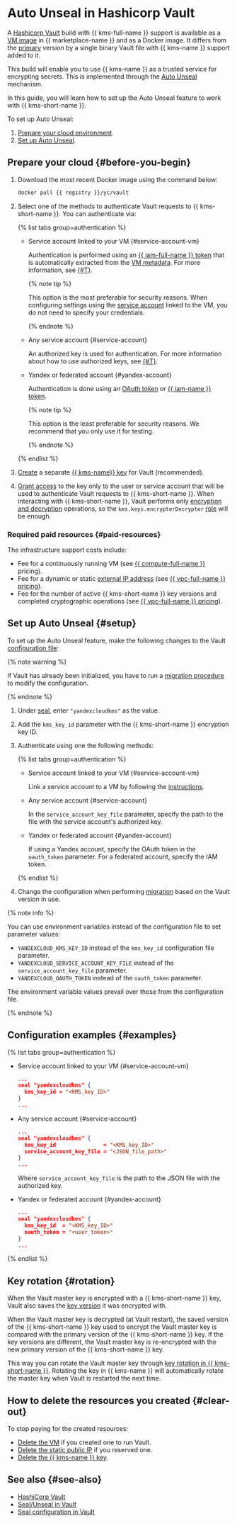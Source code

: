 # Auto Unseal in Hashicorp Vault

A [Hashicorp Vault](https://www.vaultproject.io/) build with {{ kms-full-name }} support is available as a [VM image](/marketplace/products/yc/vault-yckms) in {{ marketplace-name }} and as a Docker image. It differs from the [primary](https://hub.docker.com/_/vault) version by a single binary Vault file with {{ kms-name }} support added to it.

This build will enable you to use {{ kms-name }} as a trusted service for encrypting secrets. This is implemented through the [Auto Unseal](https://www.vaultproject.io/docs/concepts/seal#auto-unseal) mechanism.

In this guide, you will learn how to set up the Auto Unseal feature to work with {{ kms-short-name }}.

To set up Auto Unseal:
1. [Prepare your cloud environment](#before-you-begin).
1. [Set up Auto Unseal](#setup).

## Prepare your cloud {#before-you-begin}

1. Download the most recent Docker image using the command below:

   ```bash
   docker pull {{ registry }}/yc/vault
   ```

1. Select one of the methods to authenticate Vault requests to {{ kms-short-name }}. You can authenticate via:

    {% list tabs group=authentication %}

    - Service account linked to your VM {#service-account-vm}

        Authentication is performed using an [{{ iam-full-name }} token](../../iam/concepts/authorization/iam-token.md) that is automatically extracted from the [VM metadata](../../compute/concepts/vm-metadata.md). For more information, see [{#T}](../../compute/operations/vm-connect/auth-inside-vm.md).

        {% note tip %}

        This option is the most preferable for security reasons. When configuring settings using the [service account](../../iam/concepts/users/service-accounts.md) linked to the VM, you do not need to specify your credentials.

        {% endnote %}

    - Any service account {#service-account}

        An authorized key is used for authentication. For more information about how to use authorized keys, see [{#T}](../../iam/operations/iam-token/create-for-sa.md#via-cli).

    - Yandex or federated account {#yandex-account}

        Authentication is done using an [OAuth token](../../iam/concepts/authorization/oauth-token.md) or [{{ iam-name }} token](../../iam/concepts/authorization/iam-token.md).

        {% note tip %}

        This option is the least preferable for security reasons. We recommend that you only use it for testing.

        {% endnote %}

    {% endlist %}

1. [Create](../../kms/operations/key.md#create) a separate [{{ kms-name}} key](../../kms/concepts/key.md) for Vault (recommended).
1. [Grant access](../../iam/operations/roles/grant.md) to the key only to the user or service account that will be used to authenticate Vault requests to {{ kms-short-name }}. When interacting with {{ kms-short-name }}, Vault performs only [encryption and decryption](../../kms/concepts/symmetric-encryption.md) operations, so the `kms.keys.encrypterDecrypter` [role](../../iam/concepts/access-control/roles.md) will be enough.


### Required paid resources {#paid-resources}

The infrastructure support costs include:
* Fee for a continuously running VM (see [{{ compute-full-name }}](../../compute/pricing.md) pricing).
* Fee for a dynamic or static [external IP address](../../vpc/concepts/address.md#public-addresses) (see [{{ vpc-full-name }} pricing](../../vpc/pricing.md)).
* Fee for the number of active {{ kms-short-name }} key versions and completed cryptographic operations (see [{{ vpc-full-name }} pricing](../../kms/pricing.md)).


## Set up Auto Unseal {#setup}

To set up the Auto Unseal feature, make the following changes to the Vault [configuration file](https://www.vaultproject.io/docs/configuration):

{% note warning %}

If Vault has already been initialized, you have to run a [migration procedure](https://www.vaultproject.io/docs/concepts/seal#seal-migration) to modify the configuration.

{% endnote %}

1. Under [seal](https://www.vaultproject.io/docs/configuration/seal#seal-stanza), enter `"yandexcloudkms"` as the value.
1. Add the `kms_key_id` parameter with the {{ kms-short-name }} encryption key ID.
1. Authenticate using one the following methods:

    {% list tabs group=authentication %}

    - Service account linked to your VM {#service-account-vm}

      Link a service account to a VM by following the [instructions](../../compute/operations/vm-connect/auth-inside-vm.md).

    - Any service account {#service-account}

      In the `service_account_key_file` parameter, specify the path to the file with the service account's authorized key.

    - Yandex or federated account {#yandex-account}

      If using a Yandex account, specify the OAuth token in the `oauth_token` parameter. For a federated account, specify the IAM token.

    {% endlist %}

1. Change the configuration when performing [migration](https://www.vaultproject.io/docs/concepts/seal#seal-migration) based on the Vault version in use.

{% note info %}

You can use environment variables instead of the configuration file to set parameter values:
* `YANDEXCLOUD_KMS_KEY_ID` instead of the `kms_key_id` configuration file parameter.
* `YANDEXCLOUD_SERVICE_ACCOUNT_KEY_FILE` instead of the `service_account_key_file` parameter.
* `YANDEXCLOUD_OAUTH_TOKEN` instead of the `oauth_token` parameter.

The environment variable values prevail over those from the configuration file.

{% endnote %}

## Configuration examples {#examples}

{% list tabs group=authentication %}

- Service account linked to your VM {#service-account-vm}

    ```json
    ...
    seal "yandexcloudkms" {
      kms_key_id = "<KMS_key_ID>"
    }
    ...
    ```

- Any service account {#service-account}

    ```json
    ...
    seal "yandexcloudkms" {
      kms_key_id               = "<KMS_key_ID>"
      service_account_key_file = "<JSON_file_path>"
    }
    ...
    ```

    Where `service_account_key_file` is the path to the JSON file with the authorized key.

- Yandex or federated account {#yandex-account}

    ```json
    ...
    seal "yandexcloudkms" {
      kms_key_id  = "<KMS_key_ID>"
      oauth_token = "<user_token>"
    }
    ...
    ```

{% endlist %}

## Key rotation {#rotation}

When the Vault master key is encrypted with a {{ kms-short-name }} key, Vault also saves the [key version](../../kms/concepts/version.md) it was encrypted with.

When the Vault master key is decrypted (at Vault restart), the saved version of the {{ kms-short-name }} key used to encrypt the Vault master key is compared with the primary version of the {{ kms-short-name }} key. If the key versions are different, the Vault master key is re-encrypted with the new primary version of the {{ kms-short-name }} key.

This way you can rotate the Vault master key through [key rotation in {{ kms-short-name }}](../../kms/concepts/version.md#rotate-key). Rotating the key in {{ kms-name }} will automatically rotate the master key when Vault is restarted the next time.

## How to delete the resources you created {#clear-out}

To stop paying for the created resources:
* [Delete the VM](../../compute/operations/vm-control/vm-delete.md) if you created one to run Vault.
* [Delete the static public IP](../../vpc/operations/address-delete.md) if you reserved one.
* [Delete the {{ kms-name }} key](../../kms/operations/key.md#delete).

## See also {#see-also}
* [HashiCorp Vault](https://www.vaultproject.io/)
* [Seal/Unseal in Vault](https://www.vaultproject.io/docs/concepts/seal)
* [Seal configuration in Vault](https://www.vaultproject.io/docs/configuration/seal)